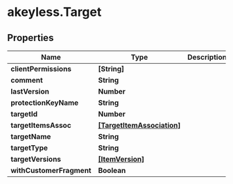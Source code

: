 # akeyless.Target

## Properties

Name | Type | Description | Notes
------------ | ------------- | ------------- | -------------
**clientPermissions** | **[String]** |  | [optional] 
**comment** | **String** |  | [optional] 
**lastVersion** | **Number** |  | [optional] 
**protectionKeyName** | **String** |  | [optional] 
**targetId** | **Number** |  | [optional] 
**targetItemsAssoc** | [**[TargetItemAssociation]**](TargetItemAssociation.md) |  | [optional] 
**targetName** | **String** |  | [optional] 
**targetType** | **String** |  | [optional] 
**targetVersions** | [**[ItemVersion]**](ItemVersion.md) |  | [optional] 
**withCustomerFragment** | **Boolean** |  | [optional] 


